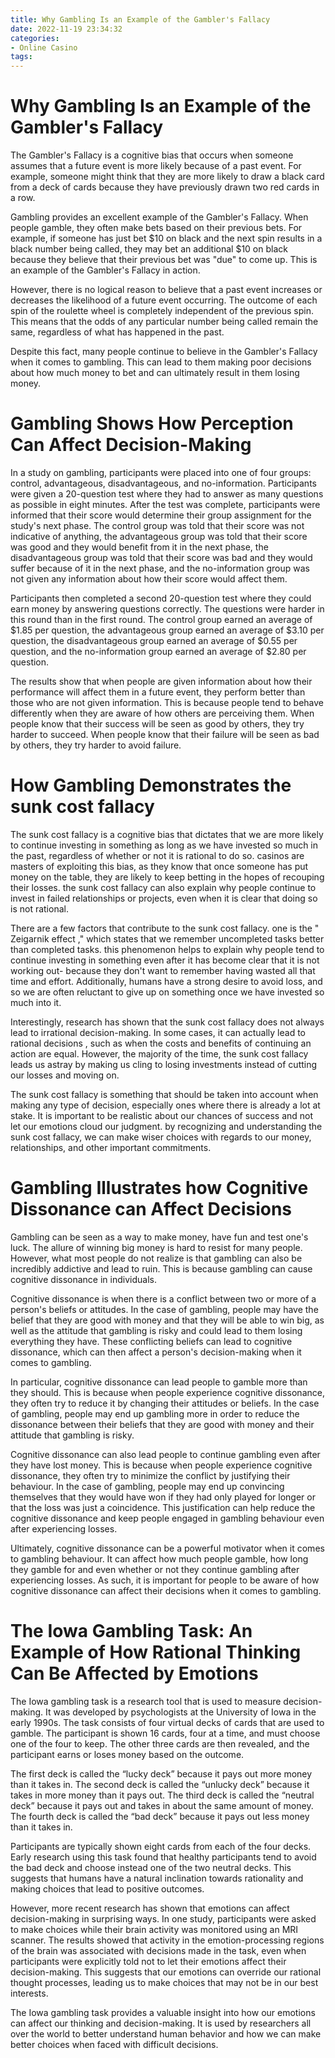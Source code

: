 ```yaml
---
title: Why Gambling Is an Example of the Gambler's Fallacy
date: 2022-11-19 23:34:32
categories:
- Online Casino
tags:
---
```



#  Why Gambling Is an Example of the Gambler's Fallacy

The Gambler's Fallacy is a cognitive bias that occurs when someone assumes that a future event is more likely because of a past event. For example, someone might think that they are more likely to draw a black card from a deck of cards because they have previously drawn two red cards in a row.

Gambling provides an excellent example of the Gambler's Fallacy. When people gamble, they often make bets based on their previous bets. For example, if someone has just bet $10 on black and the next spin results in a black number being called, they may bet an additional $10 on black because they believe that their previous bet was "due" to come up. This is an example of the Gambler's Fallacy in action.

However, there is no logical reason to believe that a past event increases or decreases the likelihood of a future event occurring. The outcome of each spin of the roulette wheel is completely independent of the previous spin. This means that the odds of any particular number being called remain the same, regardless of what has happened in the past.

Despite this fact, many people continue to believe in the Gambler's Fallacy when it comes to gambling. This can lead to them making poor decisions about how much money to bet and can ultimately result in them losing money.

#  Gambling Shows How Perception Can Affect Decision-Making

In a study on gambling, participants were placed into one of four groups: control, advantageous, disadvantageous, and no-information. Participants were given a 20-question test where they had to answer as many questions as possible in eight minutes. After the test was complete, participants were informed that their score would determine their group assignment for the study's next phase. The control group was told that their score was not indicative of anything, the advantageous group was told that their score was good and they would benefit from it in the next phase, the disadvantageous group was told that their score was bad and they would suffer because of it in the next phase, and the no-information group was not given any information about how their score would affect them.

Participants then completed a second 20-question test where they could earn money by answering questions correctly. The questions were harder in this round than in the first round. The control group earned an average of $1.85 per question, the advantageous group earned an average of $3.10 per question, the disadvantageous group earned an average of $0.55 per question, and the no-information group earned an average of $2.80 per question.

The results show that when people are given information about how their performance will affect them in a future event, they perform better than those who are not given information. This is because people tend to behave differently when they are aware of how others are perceiving them. When people know that their success will be seen as good by others, they try harder to succeed. When people know that their failure will be seen as bad by others, they try harder to avoid failure.

#  How Gambling Demonstrates the sunk cost fallacy

The sunk cost fallacy is a cognitive bias that dictates that we are more likely to continue investing in something as long as we have invested so much in the past, regardless of whether or not it is rational to do so. casinos are masters of exploiting this bias, as they know that once someone has put money on the table, they are likely to keep betting in the hopes of recouping their losses. the sunk cost fallacy can also explain why people continue to invest in failed relationships or projects, even when it is clear that doing so is not rational.

There are a few factors that contribute to the sunk cost fallacy. one is the " Zeigarnik effect ," which states that we remember uncompleted tasks better than completed tasks. this phenomenon helps to explain why people tend to continue investing in something even after it has become clear that it is not working out- because they don't want to remember having wasted all that time and effort. Additionally, humans have a strong desire to avoid loss, and so we are often reluctant to give up on something once we have invested so much into it.

Interestingly, research has shown that the sunk cost fallacy does not always lead to irrational decision-making. In some cases, it can actually lead to rational decisions , such as when the costs and benefits of continuing an action are equal. However, the majority of the time, the sunk cost fallacy leads us astray by making us cling to losing investments instead of cutting our losses and moving on.

The sunk cost fallacy is something that should be taken into account when making any type of decision, especially ones where there is already a lot at stake. It is important to be realistic about our chances of success and not let our emotions cloud our judgment. by recognizing and understanding the sunk cost fallacy, we can make wiser choices with regards to our money, relationships, and other important commitments.

#  Gambling Illustrates how Cognitive Dissonance can Affect Decisions

Gambling can be seen as a way to make money, have fun and test one's luck. The allure of winning big money is hard to resist for many people. However, what most people do not realize is that gambling can also be incredibly addictive and lead to ruin. This is because gambling can cause cognitive dissonance in individuals.

Cognitive dissonance is when there is a conflict between two or more of a person's beliefs or attitudes. In the case of gambling, people may have the belief that they are good with money and that they will be able to win big, as well as the attitude that gambling is risky and could lead to them losing everything they have. These conflicting beliefs can lead to cognitive dissonance, which can then affect a person's decision-making when it comes to gambling.

In particular, cognitive dissonance can lead people to gamble more than they should. This is because when people experience cognitive dissonance, they often try to reduce it by changing their attitudes or beliefs. In the case of gambling, people may end up gambling more in order to reduce the dissonance between their beliefs that they are good with money and their attitude that gambling is risky.

Cognitive dissonance can also lead people to continue gambling even after they have lost money. This is because when people experience cognitive dissonance, they often try to minimize the conflict by justifying their behaviour. In the case of gambling, people may end up convincing themselves that they would have won if they had only played for longer or that the loss was just a coincidence. This justification can help reduce the cognitive dissonance and keep people engaged in gambling behaviour even after experiencing losses.

Ultimately, cognitive dissonance can be a powerful motivator when it comes to gambling behaviour. It can affect how much people gamble, how long they gamble for and even whether or not they continue gambling after experiencing losses. As such, it is important for people to be aware of how cognitive dissonance can affect their decisions when it comes to gambling.

#  The Iowa Gambling Task: An Example of How Rational Thinking Can Be Affected by Emotions

The Iowa gambling task is a research tool that is used to measure decision-making. It was developed by psychologists at the University of Iowa in the early 1990s. The task consists of four virtual decks of cards that are used to gamble. The participant is shown 16 cards, four at a time, and must choose one of the four to keep. The other three cards are then revealed, and the participant earns or loses money based on the outcome.

The first deck is called the “lucky deck” because it pays out more money than it takes in. The second deck is called the “unlucky deck” because it takes in more money than it pays out. The third deck is called the “neutral deck” because it pays out and takes in about the same amount of money. The fourth deck is called the “bad deck” because it pays out less money than it takes in.

Participants are typically shown eight cards from each of the four decks. Early research using this task found that healthy participants tend to avoid the bad deck and choose instead one of the two neutral decks. This suggests that humans have a natural inclination towards rationality and making choices that lead to positive outcomes.

However, more recent research has shown that emotions can affect decision-making in surprising ways. In one study, participants were asked to make choices while their brain activity was monitored using an MRI scanner. The results showed that activity in the emotion-processing regions of the brain was associated with decisions made in the task, even when participants were explicitly told not to let their emotions affect their decision-making. This suggests that our emotions can override our rational thought processes, leading us to make choices that may not be in our best interests.

The Iowa gambling task provides a valuable insight into how our emotions can affect our thinking and decision-making. It is used by researchers all over the world to better understand human behavior and how we can make better choices when faced with difficult decisions.